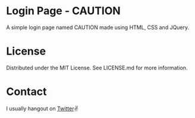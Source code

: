 # Login Page - CAUTION
A simple login page named CAUTION made using HTML, CSS and JQuery.
# License
Distributed under the MIT License. See LICENSE.md for more information.
# Contact
I usually hangout on [Twitter](https://twitter.com/Lemondust_)✌